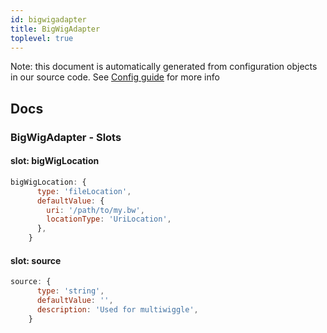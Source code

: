 ```yaml
---
id: bigwigadapter
title: BigWigAdapter
toplevel: true
---
```


Note: this document is automatically generated from configuration objects in our
source code. See [Config guide](/docs/config_guide) for more info

## Docs

### BigWigAdapter - Slots

#### slot: bigWigLocation

```js
bigWigLocation: {
      type: 'fileLocation',
      defaultValue: {
        uri: '/path/to/my.bw',
        locationType: 'UriLocation',
      },
    }
```

#### slot: source

```js
source: {
      type: 'string',
      defaultValue: '',
      description: 'Used for multiwiggle',
    }
```
